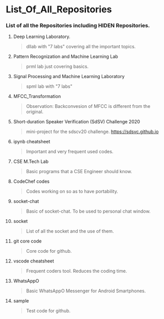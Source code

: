 # List_Of_All_Repositories
### List of all the Repositories including HIDEN Repositories.
1. Deep Learning Laboratory.
    > dllab with "7 labs" covering all the important topics.
1. Pattern Recognization and Machine Learning Lab
    > prml lab just covering basics.
1. Signal Processing and Machine Learning Laboratory
    > spml lab with "7 labs"
1. MFCC_Transformation
    > Observation: Backconvesion of MFCC is different from the original.
1. Short-duration Speaker Verification (SdSV) Challenge 2020
    > mini-project for the sdscv20 challenge.
    > https://sdsvc.github.io
1. ipynb cheatsheet
    > Important and very frequent used codes.
1. CSE M.Tech Lab
    > Basic programs that a CSE Engineer should know.
1. CodeChef codes
    > Codes working on so as to have portability.
1. socket-chat
    > Basic of socket-chat. To be used to personal chat window.
1. socket
    > List of all the socket and the use of them.
1. git core code
    > Core code for github.
1. vscode cheatsheet
    > Frequent coders tool. Reduces the coding time.
1. WhatsAppO
    > Basic WhatsAppO Messenger for Android Smartphones.
1. sample
    > Test code for github.